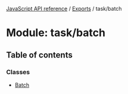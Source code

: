 [JavaScript API reference](../README) / [Exports](../modules) / task/batch

# Module: task/batch

## Table of contents

### Classes

- [Batch](../classes/task_batch.Batch)
